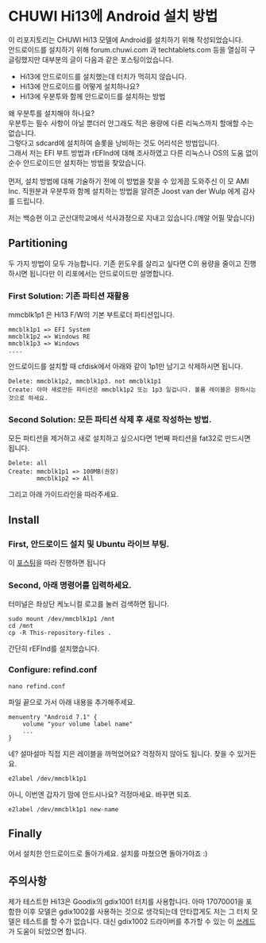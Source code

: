 CHUWI Hi13에 Android 설치 방법
====================================
이 리포지토리는 CHUWI Hi13 모델에 Android를 설치하기 위해 작성되었습니다. <br>
안드로이드를 설치하기 위해 forum.chuwi.com 과 techtablets.com 등을 열심히 구글링했지만 대부분의 글이 다음과 같은 포스팅이었습니다.

* Hi13에 안드로이드를 설치했는데 터치가 먹히지 않습니다.
* Hi13에 안드로이드를 어떻게 설치하나요?
* Hi13에 우분투와 함께 안드로이드를 설치하는 방법

왜 우분투를 설치해야 하나요? <br>
우분투는 필수 사항이 아닐 뿐더러 안그래도 적은 용량에 다른 리눅스까지 할애할 수는 없습니다. <br>
그렇다고 sdcard에 설치하여 슬롯을 낭비하는 것도 어리석은 방법입니다. <br>
그래서 저는 EFI 부트 방법과 rEFInd에 대해 조사하였고 다른 리눅스나 OS의 도움 없이 순수 안드로이드만 설치하는 방법을 찾았습니다. <br><br>
먼저, 설치 방법에 대해 기술하기 전에 이 방법을 찾을 수 있게끔 도와주신 이 모 AMI Inc. 직원분과 우분투와 함께 설치하는 방법을 알려준 Joost van der Wulp 에게 감사를 드립니다. <br>

저는 백승현 이고 군산대학교에서 석사과정으로 지내고 있습니다.(깨알 어필 맞습니다)

## Partitioning
두 가지 방법이 모두 가능합니다.
기존 윈도우를 살리고 싶다면 C의 용량을 줄이고 진행하시면 됩니다만 이 리포에서는 안드로이드만 설명합니다.

### First Solution: 기존 파티션 재활용

mmcblk1p1 은 Hi13 F/W의 기본 부트로더 파티션입니다.

```
mmcblk1p1 => EFI System
mmcblk1p2 => Windows RE
mmcblk1p3 => Windows
....
```

안드로이드를 설치할 때 cfdisk에서 아래와 같이 1p1만 남기고 삭제하시면 됩니다.
```
Delete: mmcblk1p2, mmcblk1p3. not mmcblk1p1
Create: 아마 새로만든 파티션은 mmcblk1p2 또는 1p3 일겁니다. 볼륨 레이블은 원하시는 것으로 하세요.
```

### Second Solution: 모든 파티션 삭제 후 새로 작성하는 방법.
모든 파티션을 제거하고 새로 설치하고 싶으시다면 1번째 파티션을 fat32로 만드시면 됩니다.
```
Delete: all
Create: mmcblk1p1 => 100MB(권장)
        mmcblk1p2 => All
```
그리고 아래 가이드라인을 따라주세요.

## Install

### First, 안드로이드 설치 및 Ubuntu 라이브 부팅.
이 [포스팅](http://chuwi-hi13-install-ubuntu.blogspot.com/2017/06/how-to-install-android-on-chuwi-hi13.html)을 따라 진행하면 됩니다

### Second, 아래 명령어를 입력하세요.
터미널은 좌상단 케노니컬 로고를 눌러 검색하면 됩니다.
```
sudo mount /dev/mmcblk1p1 /mnt
cd /mnt
cp -R This-repository-files .
```
간단히 rEFInd를 설치했습니다.

### Configure: refind.conf
```
nano refind.conf
```
파일 끝으로 가서 아래 내용을 추가해주세요.
```
menuentry "Android 7.1" {
    volume "your volume label name"
    ...
}

```

네? 설마설마 직접 지은 레이블을 까먹었어요? 
걱정하지 않아도 됩니다. 찾을 수 있거든요.
```
e2label /dev/mmcblk1p1
```
아니, 이번엔 갑자기 맘에 안드시나요?
걱정마세요. 바꾸면 되죠.
```
e2label /dev/mmcblk1p1 new-name
```

## Finally
어서 설치한 안드로이드로 돌아가세요.
설치를 마쳤으면 돌아가야죠 :)

## 주의사항
제가 테스트한 Hi13은 Goodix의 gdix1001 터치를 사용합니다.
아마 17070001을 포함한 이후 모델은 gdix1002를 사용하는 것으로 생각되는데 안타깝게도 저는 그 터치 모델은 테스트를 할 수가 없습니다.
대신 gdix1002 드라이버를 추가할 수 있는 이 [쓰레드](https://techtablets.com/forum/topic/updating-bios-and-installing-linux/)가 도움이 되었으면 합니다.
